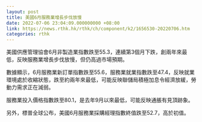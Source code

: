 ```yaml
---
layout: post
title: 美國6月服務業增長步伐放慢
date: 2022-07-06 23:04:09.000000000 +08:00
link: https://news.rthk.hk/rthk/ch/component/k2/1656530-20220706.htm
categories: rthk
---
```


美國供應管理協會6月非製造業指數跌至55.3，連續第3個月下跌，創兩年來最低，反映服務業增長步伐放慢，但仍高過市場預期。

數據顯示，6月服務業新訂單指數跌至55.6，服務業就業指數跌至47.4，反映就業環境處於收縮狀態，跌至約兩年來最低，可能反映聯儲局積極加息令經濟放緩，勞動力需求正在減弱。

服務業投入價格指數跌至80.1，是去年9月以來最低，可能反映通脹有見頂跡象。

另外，標普全球公布，美國6月服務業採購經理指數終值跌至52.7，高於初值。
